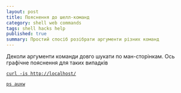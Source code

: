 ```yaml
---
layout: post
title: Пояснення до шелл-команд
category: shell web commands
tags: shell hacks help
published: true
summary: Простий спосіб розібрати аргументи різних команд
---
```


Деколи аргументи команди довго шукати по ман-сторінкам. Ось графічне пояснення для таких випадків

[`curl -is http://localhost/`](http://explainshell.com/explain/curl?args=-is+http%3A%2F%2Flocalhost%2F)

[`ps auxw`](http://explainshell.com/explain/ps?args=auxw)



